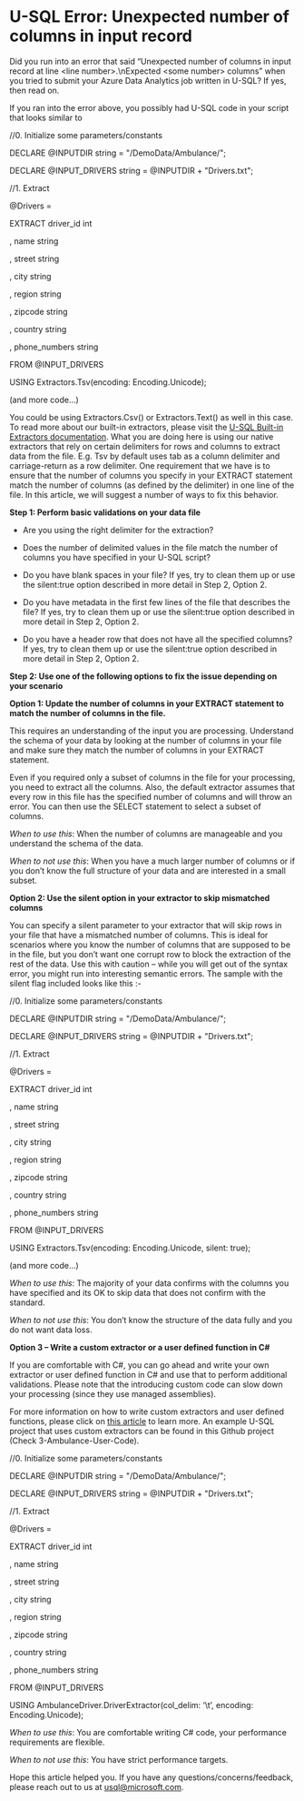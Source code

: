 U-SQL Error: Unexpected number of columns in input record
=========================================================

Did you run into an error that said “Unexpected number of columns in input record at line &lt;line number&gt;.\\nExpected &lt;some number&gt; columns” when you tried to submit your Azure Data Analytics job written in U-SQL? If yes, then read on.

If you ran into the error above, you possibly had U-SQL code in your script that looks similar to

﻿//0. Initialize some parameters/constants

DECLARE @INPUTDIR string = "/DemoData/Ambulance/";

DECLARE @INPUT\_DRIVERS string = @INPUTDIR + "Drivers.txt";

//1. Extract

@Drivers =

EXTRACT driver\_id int

, name string

, street string

, city string

, region string

, zipcode string

, country string

, phone\_numbers string

FROM @INPUT\_DRIVERS

USING Extractors.Tsv(encoding: Encoding.Unicode);

(and more code…)

You could be using Extractors.Csv() or Extractors.Text() as well in this case. To read more about our built-in extractors, please visit the [U-SQL Built-in Extractors documentation](https://msdn.microsoft.com/en-us/library/azure/mt621366.aspx). What you are doing here is using our native extractors that rely on certain delimiters for rows and columns to extract data from the file. E.g. Tsv by default uses tab as a column delimiter and carriage-return as a row delimiter. One requirement that we have is to ensure that the number of columns you specify in your EXTRACT statement match the number of columns (as defined by the delimiter) in one line of the file. In this article, we will suggest a number of ways to fix this behavior.

**Step 1: Perform basic validations on your data file**

-   Are you using the right delimiter for the extraction?

-   Does the number of delimited values in the file match the number of columns you have specified in your U-SQL script?

-   Do you have blank spaces in your file? If yes, try to clean them up or use the silent:true option described in more detail in Step 2, Option 2.

-   Do you have metadata in the first few lines of the file that describes the file? If yes, try to clean them up or use the silent:true option described in more detail in Step 2, Option 2.

-   Do you have a header row that does not have all the specified columns? If yes, try to clean them up or use the silent:true option described in more detail in Step 2, Option 2.

**Step 2: Use one of the following options to fix the issue depending on your scenario**

**Option 1: Update the number of columns in your EXTRACT statement to match the number of columns in the file.**

This requires an understanding of the input you are processing. Understand the schema of your data by looking at the number of columns in your file and make sure they match the number of columns in your EXTRACT statement.

Even if you required only a subset of columns in the file for your processing, you need to extract all the columns. Also, the default extractor assumes that every row in this file has the specified number of columns and will throw an error. You can then use the SELECT statement to select a subset of columns.

*When to use this*: When the number of columns are manageable and you understand the schema of the data.

*When to not use this*: When you have a much larger number of columns or if you don’t know the full structure of your data and are interested in a small subset.

**Option 2: Use the silent option in your extractor to skip mismatched columns**

You can specify a silent parameter to your extractor that will skip rows in your file that have a mismatched number of columns. This is ideal for scenarios where you know the number of columns that are supposed to be in the file, but you don’t want one corrupt row to block the extraction of the rest of the data. Use this with caution – while you will get out of the syntax error, you might run into interesting semantic errors. The sample with the silent flag included looks like this :-

﻿//0. Initialize some parameters/constants

DECLARE @INPUTDIR string = "/DemoData/Ambulance/";

DECLARE @INPUT\_DRIVERS string = @INPUTDIR + "Drivers.txt";

//1. Extract

@Drivers =

EXTRACT driver\_id int

, name string

, street string

, city string

, region string

, zipcode string

, country string

, phone\_numbers string

FROM @INPUT\_DRIVERS

USING Extractors.Tsv(encoding: Encoding.Unicode, silent: true);

(and more code…)

*When to use this*: The majority of your data confirms with the columns you have specified and its OK to skip data that does not confirm with the standard.

*When to not use this*: You don’t know the structure of the data fully and you do not want data loss.

**Option 3 – Write a custom extractor or a user defined function in C\#**

If you are comfortable with C\#, you can go ahead and write your own extractor or user defined function in C\# and use that to perform additional validations. Please note that the introducing custom code can slow down your processing (since they use managed assemblies).

For more information on how to write custom extractors and user defined functions, please click on [this article](https://azure.microsoft.com/en-us/documentation/articles/data-lake-analytics-u-sql-develop-user-defined-operators/) to learn more. An example U-SQL project that uses custom extractors can be found in this Github project (Check 3-Ambulance-User-Code).

﻿//0. Initialize some parameters/constants

DECLARE @INPUTDIR string = "/DemoData/Ambulance/";

DECLARE @INPUT\_DRIVERS string = @INPUTDIR + "Drivers.txt";

//1. Extract

@Drivers =

EXTRACT driver\_id int

, name string

, street string

, city string

, region string

, zipcode string

, country string

, phone\_numbers string

FROM @INPUT\_DRIVERS

USING AmbulanceDriver.DriverExtractor(col\_delim: ‘\\t’, encoding: Encoding.Unicode);

*When to use this*: You are comfortable writing C\# code, your performance requirements are flexible.

*When to not use this*: You have strict performance targets.

Hope this article helped you. If you have any questions/concerns/feedback, please reach out to us at <usql@microsoft.com>.
